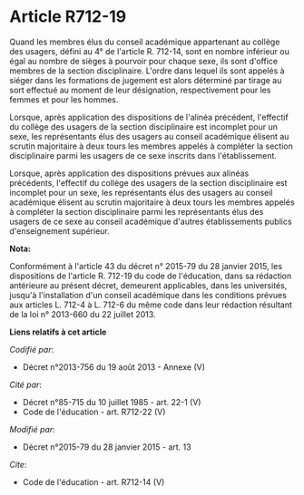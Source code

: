 # Article R712-19

Quand les membres élus du conseil académique appartenant au collège des usagers, défini au 4° de l'article R. 712-14, sont en
nombre inférieur ou égal au nombre de sièges à pourvoir pour chaque sexe, ils sont d'office membres de la section
disciplinaire. L'ordre dans lequel ils sont appelés à siéger dans les formations de jugement est alors déterminé par tirage
au sort effectué au moment de leur désignation, respectivement pour les femmes et pour les hommes. 

Lorsque, après application des dispositions de l'alinéa précédent, l'effectif du collège des usagers de la section
disciplinaire est incomplet pour un sexe, les représentants élus des usagers au conseil académique élisent au scrutin
majoritaire à deux tours les membres appelés à compléter la section disciplinaire parmi les usagers de ce sexe inscrits dans
l'établissement. 

Lorsque, après application des dispositions prévues aux alinéas précédents, l'effectif du collège des usagers de la section
disciplinaire est incomplet pour un sexe, les représentants élus des usagers au conseil académique élisent au scrutin
majoritaire à deux tours les membres appelés à compléter la section disciplinaire parmi les représentants élus des usagers de
ce sexe au conseil académique d'autres établissements publics d'enseignement supérieur.

**Nota:**

Conformément à l'article 43 du décret n° 2015-79 du 28 janvier 2015, les dispositions de l'article R. 712-19 du code de
l'éducation, dans sa rédaction antérieure au présent décret, demeurent applicables, dans les universités, jusqu'à
l'installation d'un conseil académique dans les conditions prévues aux articles L. 712-4 à L. 712-6 du même code dans leur
rédaction résultant de la loi n° 2013-660 du 22 juillet 2013.

**Liens relatifs à cet article**

_Codifié par_:

  - Décret n°2013-756 du 19 août 2013 -  Annexe (V)

_Cité par_:

  - Décret n°85-715 du 10 juillet 1985 - art. 22-1 (V)
  - Code de l'éducation - art. R712-22 (V)

_Modifié par_:

  - Décret n°2015-79 du 28 janvier 2015 - art. 13

_Cite_:

  - Code de l'éducation - art. R712-14 (V)

